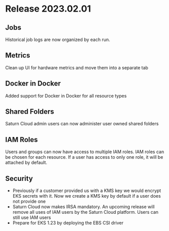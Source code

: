 # Release 2023.02.01

## Jobs
Historical job logs are now organized by each run.

## Metrics

Clean up UI for hardware metrics and move them into a separate tab

## Docker in Docker

Added support for Docker in Docker for all resource types

## Shared Folders

Saturn Cloud admin users can now administer user owned shared folders

## IAM Roles

Users and groups can now have access to multiple IAM roles. IAM roles can be chosen for each resource. If a user has access to only one role, it will be attached by default.

## Security

- Previously if a customer provided us with a KMS key we would encrypt EKS secrets with it. Now we create a KMS key by default if a user does not provide one
- Saturn Cloud now makes IRSA mandatory. An upcoming release will remove all uses of IAM users by the Saturn Cloud platform. Users can still use IAM users
- Prepare for EKS 1.23 by deploying the EBS CSI driver

